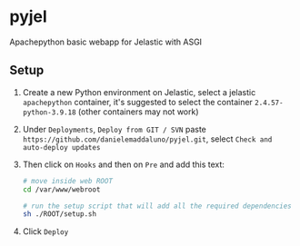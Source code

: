 # pyjel
Apachepython basic webapp for Jelastic with ASGI

## Setup

1. Create a new Python environment on Jelastic, select a jelastic `apachepython` container, it's suggested to select the container `2.4.57-python-3.9.18` (other containers may not work)

2. Under `Deployments`, `Deploy from GIT / SVN` paste `https://github.com/danielemaddaluno/pyjel.git`, select `Check and auto-deploy updates` 

3. Then click on `Hooks` and then on `Pre` and add this text:
   ```bash
   # move inside web ROOT
   cd /var/www/webroot
   
   # run the setup script that will add all the required dependencies to the virtual env
   sh ./ROOT/setup.sh
   ```

5. Click `Deploy`
